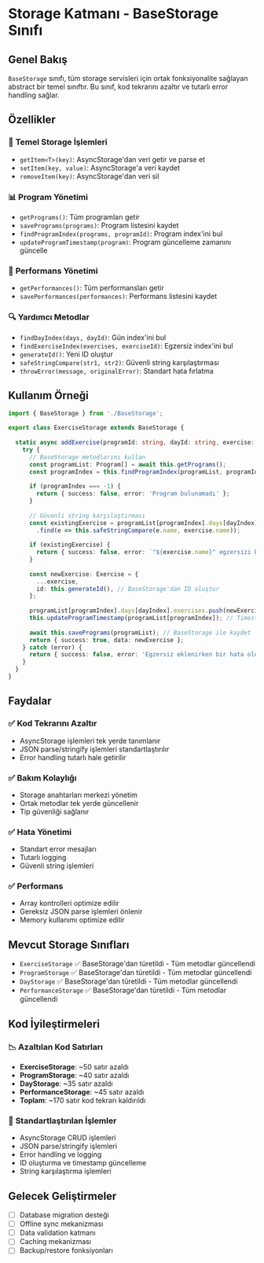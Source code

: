 # Storage Katmanı - BaseStorage Sınıfı

## Genel Bakış

`BaseStorage` sınıfı, tüm storage servisleri için ortak fonksiyonalite sağlayan abstract bir temel sınıftır. Bu sınıf, kod tekrarını azaltır ve tutarlı error handling sağlar.

## Özellikler

### 🔧 **Temel Storage İşlemleri**
- `getItem<T>(key)`: AsyncStorage'dan veri getir ve parse et
- `setItem(key, value)`: AsyncStorage'a veri kaydet
- `removeItem(key)`: AsyncStorage'dan veri sil

### 📊 **Program Yönetimi**
- `getPrograms()`: Tüm programları getir
- `savePrograms(programs)`: Program listesini kaydet
- `findProgramIndex(programs, programId)`: Program index'ini bul
- `updateProgramTimestamp(program)`: Program güncelleme zamanını güncelle

### 🏃 **Performans Yönetimi**
- `getPerformances()`: Tüm performansları getir
- `savePerformances(performances)`: Performans listesini kaydet

### 🔍 **Yardımcı Metodlar**
- `findDayIndex(days, dayId)`: Gün index'ini bul
- `findExerciseIndex(exercises, exerciseId)`: Egzersiz index'ini bul
- `generateId()`: Yeni ID oluştur
- `safeStringCompare(str1, str2)`: Güvenli string karşılaştırması
- `throwError(message, originalError)`: Standart hata fırlatma

## Kullanım Örneği

```typescript
import { BaseStorage } from './BaseStorage';

export class ExerciseStorage extends BaseStorage {
  
  static async addExercise(programId: string, dayId: string, exercise: Omit<Exercise, 'id'>): Promise<ExerciseResult> {
    try {
      // BaseStorage metodlarını kullan
      const programList: Program[] = await this.getPrograms();
      const programIndex = this.findProgramIndex(programList, programId);
      
      if (programIndex === -1) {
        return { success: false, error: 'Program bulunamadı' };
      }
      
      // Güvenli string karşılaştırması
      const existingExercise = programList[programIndex].days[dayIndex].exercises
        .find(e => this.safeStringCompare(e.name, exercise.name));
      
      if (existingExercise) {
        return { success: false, error: `"${exercise.name}" egzersizi bu günde zaten mevcut` };
      }
      
      const newExercise: Exercise = {
        ...exercise,
        id: this.generateId(), // BaseStorage'dan ID oluştur
      };
      
      programList[programIndex].days[dayIndex].exercises.push(newExercise);
      this.updateProgramTimestamp(programList[programIndex]); // Timestamp güncelle
      
      await this.savePrograms(programList); // BaseStorage ile kaydet
      return { success: true, data: newExercise };
    } catch (error) {
      return { success: false, error: 'Egzersiz eklenirken bir hata oluştu' };
    }
  }
}
```

## Faydalar

### ✅ **Kod Tekrarını Azaltır**
- AsyncStorage işlemleri tek yerde tanımlanır
- JSON parse/stringify işlemleri standartlaştırılır
- Error handling tutarlı hale getirilir

### ✅ **Bakım Kolaylığı**
- Storage anahtarları merkezi yönetim
- Ortak metodlar tek yerde güncellenir
- Tip güvenliği sağlanır

### ✅ **Hata Yönetimi**
- Standart error mesajları
- Tutarlı logging
- Güvenli string işlemleri

### ✅ **Performans**
- Array kontrolleri optimize edilir
- Gereksiz JSON parse işlemleri önlenir
- Memory kullanımı optimize edilir

## Mevcut Storage Sınıfları

- `ExerciseStorage` ✅ BaseStorage'dan türetildi - Tüm metodlar güncellendi
- `ProgramStorage` ✅ BaseStorage'dan türetildi - Tüm metodlar güncellendi
- `DayStorage` ✅ BaseStorage'dan türetildi - Tüm metodlar güncellendi
- `PerformanceStorage` ✅ BaseStorage'dan türetildi - Tüm metodlar güncellendi

## Kod İyileştirmeleri

### 📉 **Azaltılan Kod Satırları**
- **ExerciseStorage**: ~50 satır azaldı
- **ProgramStorage**: ~40 satır azaldı
- **DayStorage**: ~35 satır azaldı
- **PerformanceStorage**: ~45 satır azaldı
- **Toplam**: ~170 satır kod tekrarı kaldırıldı

### 🔧 **Standartlaştırılan İşlemler**
- AsyncStorage CRUD işlemleri
- JSON parse/stringify işlemleri
- Error handling ve logging
- ID oluşturma ve timestamp güncelleme
- String karşılaştırma işlemleri

## Gelecek Geliştirmeler

- [ ] Database migration desteği
- [ ] Offline sync mekanizması
- [ ] Data validation katmanı
- [ ] Caching mekanizması
- [ ] Backup/restore fonksiyonları
